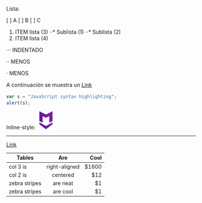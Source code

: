Lista:

[ ] A
[ ] B
[ ] C


1. ITEM lista (3)
··* Sublista (1)
··* Sublista (2)
4. ITEM lista (4)

··· INDENTADO

·· MENOS

· MENOS

A continuación se muestra un [Link](https://ejemplo.com/ "Título opcional del enlace")

```JavaScript
var s = "JavaScript syntax highlighting";
alert(s);
```

Inline-style: 
![alt text](https://github.com/adam-p/markdown-here/raw/master/src/common/images/icon48.png "Título opcional de la imagen")


---


[Link](https://ejemplo.com/ "Título opcional del enlace")


| Tables        | Are           | Cool  |
| ------------- |:-------------:| -----:|
| col 3 is      | right-aligned | $1600 |
| col 2 is      | centered      |   $12 |
| zebra stripes | are neat      |    $1 |
| zebra stripes | are cool      |    $1 |




[^1]: TE
[^2]: Aquí encuentras el texto de la nota al pie de página.
[^3]: **Las notas de pie de página** pueden *formatearse* también.
